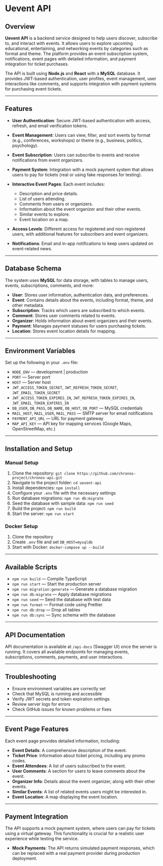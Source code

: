 # Uevent API

## Overview
**Uevent API** is a backend service designed to help users discover, subscribe to, and interact with events. It allows users to explore upcoming educational, entertaining, and networking events by categories such as format and theme. The platform provides an event subscription system, notifications, event pages with detailed information, and payment integration for ticket purchases.

The API is built using **Node.js** and **React** with a **MySQL** database. It provides JWT-based authentication, user profiles, event management, user interactions like comments, and supports integration with payment systems for purchasing event tickets.

---

## Features
- **User Authentication**: Secure JWT-based authentication with access, refresh, and email verification tokens.
- **Event Management**: Users can view, filter, and sort events by format (e.g., conferences, workshops) or theme (e.g., business, politics, psychology).
- **Event Subscription**: Users can subscribe to events and receive notifications from event organizers.
- **Payment System**: Integration with a mock payment system that allows users to pay for tickets (real or using fake responses for testing).
- **Interactive Event Pages**: Each event includes:
  - Description and price details.
  - List of users attending.
  - Comments from users or organizers.
  - Information about the event organizer and their other events.
  - Similar events to explore.
  - Event location on a map.

- **Access Levels**: Different access for registered and non-registered users, with additional features for subscribers and event organizers.
- **Notifications**: Email and in-app notifications to keep users updated on event-related news.

---

## Database Schema

The system uses **MySQL** for data storage, with tables to manage users, events, subscriptions, comments, and more:
- **User**: Stores user information, authentication data, and preferences.
- **Event**: Contains details about the events, including format, theme, and other metadata.
- **Subscription**: Tracks which users are subscribed to which events.
- **Comment**: Stores user comments related to events.
- **Organizer**: Holds information about event organizers and their events.
- **Payment**: Manages payment statuses for users purchasing tickets.
- **Location**: Stores event location details for mapping.

---

## Environment Variables

Set up the following in your `.env` file:

- `NODE_ENV` — development | production
- `PORT` — Server port
- `HOST` — Server host
- `JWT_ACCESS_TOKEN_SECRET`, `JWT_REFRESH_TOKEN_SECRET`, `JWT_EMAIL_TOKEN_SECRET`
- `JWT_ACCESS_TOKEN_EXPIRES_IN`, `JWT_REFRESH_TOKEN_EXPIRES_IN`, `JWT_EMAIL_TOKEN_EXPIRES_IN`
- `DB_USER`, `DB_PASS`, `DB_NAME`, `DB_HOST`, `DB_PORT` — MySQL credentials
- `MAIL_HOST`, `MAIL_USER`, `MAIL_PASS` — SMTP server for email notifications
- `PAYMENT_API_URL` — URL for payment gateway
- `MAP_API_KEY` — API key for mapping services (Google Maps, OpenStreetMap, etc.)

---

## Installation and Setup

### Manual Setup
1. Clone the repository: `git clone https://github.com/chronos-project/chronos-api.git`
2. Navigate to the project folder: `cd uevent-api`
3. Install dependencies: `npm install`
4. Configure your `.env` file with the necessary settings
5. Run database migrations: `npm run db:migrate`
6. Seed the database with sample data: `npm run seed`
7. Build the project: `npm run build`
8. Start the server: `npm run start`

### Docker Setup
1. Clone the repository
2. Create `.env` file and set `DB_HOST=mysqldb`
3. Start with Docker: `docker-compose up --build`

---

## Available Scripts

- `npm run build` — Compile TypeScript
- `npm run start` — Start the production server
- `npm run migration:generate` — Generate a database migration
- `npm run db:migrate` — Apply database migrations
- `npm run seed` — Seed the database with test data
- `npm run format` — Format code using Prettier
- `npm run db:drop` — Drop all tables
- `npm run db:sync` — Sync schema with the database

---

## API Documentation

API documentation is available at `/api-docs` (Swagger UI) once the server is running. It covers all available endpoints for managing events, subscriptions, comments, payments, and user interactions.

---

## Troubleshooting

- Ensure environment variables are correctly set
- Check that MySQL is running and accessible
- Verify JWT secrets and token expiration settings
- Review server logs for errors
- Check GitHub issues for known problems or fixes

---

## Event Page Features
Each event page provides detailed information, including:

- **Event Details**: A comprehensive description of the event.
- **Ticket Price**: Information about ticket pricing, including any promo codes.
- **Event Attendees**: A list of users subscribed to the event.
- **User Comments**: A section for users to leave comments about the event.
- **Organizer Info**: Details about the event organizer, along with their other events.
- **Similar Events**: A list of related events users might be interested in.
- **Event Location**: A map displaying the event location.

---

## Payment Integration
The API supports a mock payment system, where users can pay for tickets using a virtual gateway. This functionality is crucial for a realistic user experience while testing the service.

- **Mock Payments**: The API returns simulated payment responses, which can be replaced with a real payment provider during production deployment.

